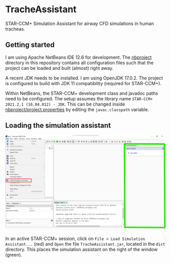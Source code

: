 # TracheAssistant

STAR-CCM+ Simulation Assistant for airway CFD simulations in human tracheas.

## Getting started

I am using Apache NetBeans IDE 12.6 for development. The [nbproject](./nbproject/) directory in this repository contains all configuration files such that the project can be loaded and built (almost) right away.

A recent JDK needs to be installed. I am using OpenJDK 17.0.2. The project is configured to build with JDK 11 compatibility (required for STAR-CCM+).

Within NetBeans, the STAR-CCM+ development class and javadoc paths need to be configured. The setup assumes the library name `STAR-CCM+ 2021.2.1 (16.04.012) - JDK`. This can be changed inside [nbproject/project.properties](./nbproject/project.properties) by editing the `javac.classpath` variable.

## Loading the simulation assistant

![Hello, World!](./doc/HelloWorld.png)

In an active STAR-CCM+ session, click on `File > Load Simulation Assistant...` (red) and `Open` the file `TracheAssistant.jar`, located in the `dist` directory. This places the simulation assistant on the right of the window (green).

